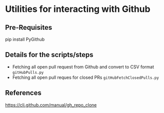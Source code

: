 # Utilities for interacting with Github

## Pre-Requisites
pip install PyGithub

## Details for the scripts/steps
* Fetching all open pull request from Github and convert to CSV format ```gitHubPulls.py```
* Fetching all open pull reques for closed PRs ```gitHubFetchClosedPulls.py```

## References
https://cli.github.com/manual/gh_repo_clone
